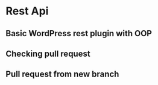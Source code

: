 # Rest Api
## Basic WordPress rest plugin with OOP
## Checking pull request
## Pull request from new branch